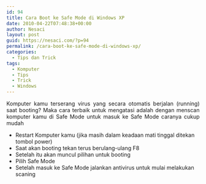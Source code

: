 ```yaml
---
id: 94
title: Cara Boot ke Safe Mode di Windows XP
date: 2010-04-22T07:48:38+00:00
author: Nesaci
layout: post
guid: https://nesaci.com/?p=94
permalink: /cara-boot-ke-safe-mode-di-windows-xp/
categories:
  - Tips dan Trick
tags:
  - Komputer
  - Tips
  - Trick
  - Windows
---
```

<p style="text-align: justify;">
  Komputer kamu terserang virus yang secara otomatis berjalan (running) saat booting? Maka cara terbaik untuk mengatasi adalah dengan menscan komputer kamu di Safe Mode untuk masuk ke Safe Mode caranya cukup mudah
</p>

  * Restart Komputer kamu (jika masih dalam keadaan mati tinggal ditekan tombol power)
  * Saat akan booting tekan terus berulang-ulang F8
  * Setelah itu akan muncul pilihan untuk booting
  * Pilih Safe Mode
  * Setelah masuk ke Safe Mode jalankan antivirus untuk mulai melakukan scaning